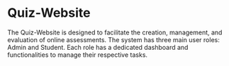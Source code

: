 # Quiz-Website
The Quiz-Website is designed to facilitate the creation, management, and evaluation of online assessments. The system has three main user roles: Admin and Student. Each role has a dedicated dashboard and functionalities to manage their respective tasks.
